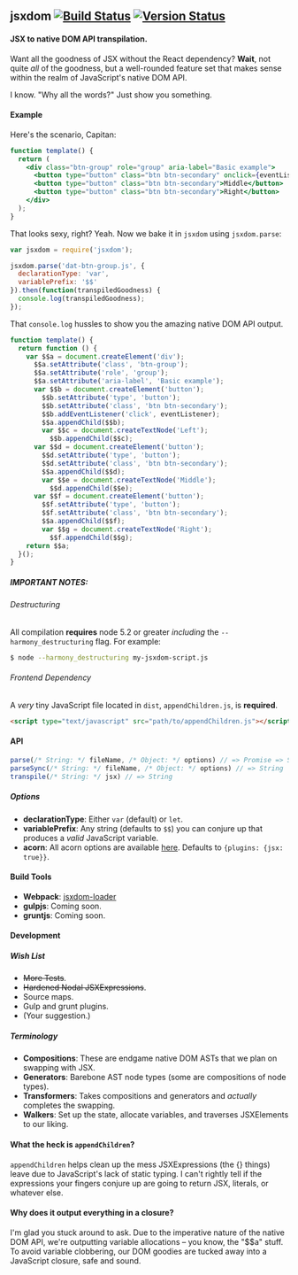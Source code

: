 ## jsxdom [![Build Status](https://travis-ci.org/treycordova/jsxdom.svg?branch=master)](https://travis-ci.org/treycordova/jsxdom) [![Version Status](https://img.shields.io/npm/v/jsxdom.svg)](https://www.npmjs.org/package/jsxdom)
#### JSX to native DOM API transpilation.
Want all the goodness of JSX without the React dependency?
**Wait**, not quite _all_ of the goodness, but a well-rounded feature set that makes sense within the realm of JavaScript's native DOM API.

I know. "Why all the words?" Just show you something.

#### Example

Here's the scenario, Capitan:
```jsx
function template() {
  return (
    <div class="btn-group" role="group" aria-label="Basic example">
      <button type="button" class="btn btn-secondary" onclick={eventListener}>Left</button>
      <button type="button" class="btn btn-secondary">Middle</button>
      <button type="button" class="btn btn-secondary">Right</button>
    </div>
  );
}
```
That looks sexy, right? Yeah.
Now we bake it in `jsxdom` using `jsxdom.parse`:
```javascript
var jsxdom = require('jsxdom');

jsxdom.parse('dat-btn-group.js', {
  declarationType: 'var',
  variablePrefix: '$$'
}).then(function(transpiledGoodness) {
  console.log(transpiledGoodness);
});

```
That `console.log` hussles to show you the amazing native DOM API output.
```javascript
function template() {
  return function () {
    var $$a = document.createElement('div');
      $$a.setAttribute('class', 'btn-group');
      $$a.setAttribute('role', 'group');
      $$a.setAttribute('aria-label', 'Basic example');
      var $$b = document.createElement('button');
        $$b.setAttribute('type', 'button');
        $$b.setAttribute('class', 'btn btn-secondary');
        $$b.addEventListener('click', eventListener);
        $$a.appendChild($$b);
        var $$c = document.createTextNode('Left');
          $$b.appendChild($$c);
      var $$d = document.createElement('button');
        $$d.setAttribute('type', 'button');
        $$d.setAttribute('class', 'btn btn-secondary');
        $$a.appendChild($$d);
        var $$e = document.createTextNode('Middle');
          $$d.appendChild($$e);
      var $$f = document.createElement('button');
        $$f.setAttribute('type', 'button');
        $$f.setAttribute('class', 'btn btn-secondary');
        $$a.appendChild($$f);
        var $$g = document.createTextNode('Right');
          $$f.appendChild($$g);
    return $$a;
  }();
}
```
##### IMPORTANT NOTES:
###### Destructuring
All compilation **requires** node 5.2 or greater _including_ the `--harmony_destructuring` flag. For example:
```bash
$ node --harmony_destructuring my-jsxdom-script.js
```
###### Frontend Dependency
A _very_ tiny JavaScript file located in `dist`, `appendChildren.js`, is **required**.
```html
<script type="text/javascript" src="path/to/appendChildren.js"></script>
```

#### API
```javascript
parse(/* String: */ fileName, /* Object: */ options) // => Promise => String
parseSync(/* String: */ fileName, /* Object: */ options) // => String
transpile(/* String: */ jsx) // => String
```
##### Options
- **declarationType**: Either `var` (default) or `let`.
- **variablePrefix**: Any string (defaults to `$$`) you can conjure up that produces a _valid_ JavaScript variable.
- **acorn**: All acorn options are available [here](https://github.com/ternjs/acorn#main-parser). Defaults to `{plugins: {jsx: true}}`.

#### Build Tools
- **Webpack**: [jsxdom-loader](https://github.com/treycordova/jsxdom-loader)
- **gulpjs**: Coming soon.
- **gruntjs**: Coming soon.
#### Development
##### Wish List
- ~~More Tests~~.
- ~~Hardened Nodal JSXExpressions~~.
- Source maps.
- Gulp and grunt plugins.
- (Your suggestion.)

##### Terminology
- **Compositions**: These are endgame native DOM ASTs that we plan on swapping with JSX.
- **Generators**: Barebone AST node types (some are compositions of node types).
- **Transformers**: Takes compositions and generators and _actually_ completes the swapping.
- **Walkers**: Set up the state, allocate variables, and traverses JSXElements to our liking.

#### What the heck is `appendChildren`?
`appendChildren` helps clean up the mess JSXExpressions (the {} things) leave due to JavaScript's lack of static typing. I can't rightly tell if the expressions your fingers conjure up are going to return JSX, literals, or whatever else.
#### Why does it output everything in a closure?
I'm glad you stuck around to ask. Due to the imperative nature of the native DOM API, we're outputting variable allocations – you know, the "$$a" stuff. To avoid variable clobbering, our DOM goodies are tucked away into a JavaScript closure, safe and sound.
